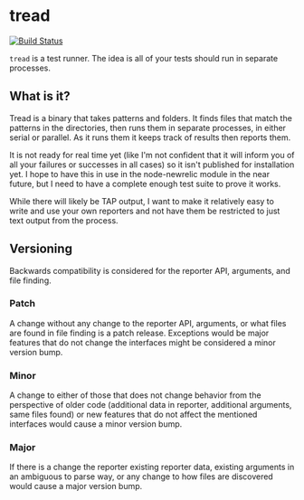 # tread

[![Build Status](https://travis-ci.org/wraithan/tread.svg)](https://travis-ci.org/wraithan/tread)

`tread` is a test runner. The idea is all of your tests should run in separate processes.

## What is it?

Tread is a binary that takes patterns and folders. It finds files that match the patterns in the directories, then runs them in separate processes, in either serial or parallel. As it runs them it keeps track of results then reports them.

It is not ready for real time yet (like I'm not confident that it will inform you of all your failures or successes in all cases) so it isn't published for installation yet. I hope to have this in use in the node-newrelic module in the near future, but I need to have a complete enough test suite to prove it works.

While there will likely be TAP output, I want to make it relatively easy to write and use your own reporters and not have them be restricted to just text output from the process.

## Versioning

Backwards compatibility is considered for the reporter API, arguments, and file finding.

### Patch
A change without any change to the reporter API, arguments, or what files are found in file finding is a patch release. Exceptions would be major features that do not change the interfaces might be considered a minor version bump.

### Minor
A change to either of those that does not change behavior from the perspective of older code (additional data in reporter, additional arguments, same files found) or new features that do not affect the mentioned interfaces would cause a minor version bump.

### Major
If there is a change the reporter existing reporter data, existing arguments in an ambiguous to parse way, or any change to how files are discovered would cause a major version bump.

